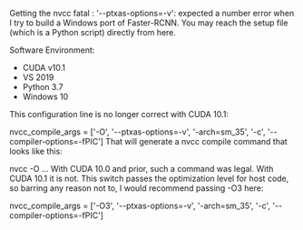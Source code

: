 Getting the nvcc fatal   : '--ptxas-options=-v': expected a number error when I try to build a Windows port of Faster-RCNN. You may reach the setup file (which is a Python script) directly from here.

Software Environment:

- CUDA v10.1
- VS 2019
- Python 3.7
- Windows 10



This configuration line is no longer correct with CUDA 10.1:

nvcc_compile_args = ['-O', '--ptxas-options=-v', '-arch=sm_35', '-c', '--compiler-options=-fPIC']
That will generate a nvcc compile command that looks like this:

nvcc -O ...
With CUDA 10.0 and prior, such a command was legal. With CUDA 10.1 it is not. This switch passes the optimization level for host code, so barring any reason not to, I would recommend passing -O3 here:

nvcc_compile_args = ['-O3', '--ptxas-options=-v', '-arch=sm_35', '-c', '--compiler-options=-fPIC']
